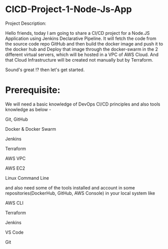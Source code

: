 # CICD-Project-1-Node-Js-App
Project Description: 

Hello friends, today I am going to share a CI/CD project for a Node.JS Application using Jenkins Declarative Pipeline. It will fetch the code from the source code repo GitHub and then build the docker image and push it to the docker hub and Deploy that image through the docker-swarm in the 2 different virtual servers, which will be hosted in a VPC of AWS Cloud. And that Cloud Infrastructure will be created not manually but by Terraform. 

Sound's great !? then let's get started. 



# Prerequisite:

We will need a basic knowledge of DevOps CI/CD principles and also tools knowledge as below -

Git, GitHub

Docker & Docker Swarm

Jenkins

Terraform 

AWS VPC

AWS EC2

Linux Command Line

and also need some of the tools installed and account in some repositories(DockerHub, GitHub, AWS Console)  in your local system like 

AWS CLI

Terraform

Jenkins

VS Code

Git
